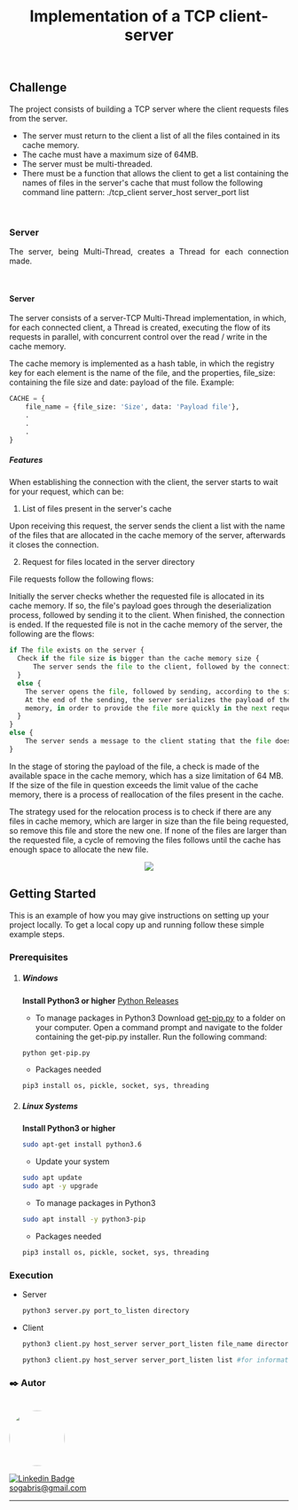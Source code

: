 <h1 align="center">Implementation of a TCP client-server</h1>
<br>

## Challenge
<p align="justify">
The project consists of building a TCP server where the client requests files from the server.
	
- The server must return to the client a list of all the files contained in its cache memory.
- The cache must have a maximum size of 64MB.
- The server must be multi-threaded.
- There must be a function that allows the client to get a list containing the names of files in the server's cache that must follow the following command line pattern: ./tcp_client server_host server_port list
</p>
<br>

### Server
<p align="justify">
The server, being Multi-Thread, creates a Thread for each connection made.

</p>
<br>


#### Server

The server consists of a server-TCP Multi-Thread implementation, in which, for each connected client, a Thread is created, executing the flow of its requests in parallel, with concurrent control over the read / write in the cache memory.

The cache memory is implemented as a hash table, in which the registry key for each element is the name of the file, and the properties, file_size: containing the file size and date: payload of the file. Example:

```python
CACHE = {
	file_name = {file_size: 'Size', data: 'Payload file'},
	.
	.
	.
}
```
##### Features
When establishing the connection with the client, the server starts to wait for your request, which can be:

1. List of files present in the server's cache

Upon receiving this request, the server sends the client a list with the name of the files that are allocated in the cache memory of the server, afterwards it closes the connection.

2. Request for files located in the server directory

File requests follow the following flows:

Initially the server checks whether the requested file is allocated in its cache memory. If so, the file's payload goes through the deserialization process, followed by sending it to the client. When finished, the connection is ended.
If the requested file is not in the cache memory of the server, the following are the flows:

```python
if The file exists on the server {
  Check if the file size is bigger than the cache memory size {
	  The server sends the file to the client, followed by the connection termination
  } 
  else {
	The server opens the file, followed by sending, according to the size specified for the buffer. 
	At the end of the sending, the server serializes the payload of the file and stores it in the cache 
	memory, in order to provide the file more quickly in the next requests.
  }
} 
else {
	The server sends a message to the client stating that the file does not exist in its current directory.
} 
```
In the stage of storing the payload of the file, a check is made of the available space in the cache memory, which has a size limitation of 64 MB. If the size of the file in question exceeds the limit value of the cache memory, there is a process of reallocation of the files present in the cache.

The strategy used for the relocation process is to check if there are any files in cache memory, which are larger in size than the file being requested, so remove this file and store the new one.
If none of the files are larger than the requested file, a cycle of removing the files follows until the cache has enough space to allocate the new file.

<p align="center">
  <img src="assets/server-actions.gif" />
</p>

## Getting Started

This is an example of how you may give instructions on setting up your project locally.
To get a local copy up and running follow these simple example steps.

### Prerequisites

1. ##### Windows
	**Install Python3 or higher**
	[Python Releases](https://www.python.org/downloads/windows/)
	
	* To manage packages in Python3
		Download  [get-pip.py](https://bootstrap.pypa.io/get-pip.py)  to a folder on your computer.
		Open a command prompt and navigate to the folder containing the get-pip.py installer.
		Run the following command:

	```sh
	python get-pip.py
	```
	* Packages needed
	```sh
	pip3 install os, pickle, socket, sys, threading
	```
2. ##### Linux Systems
	**Install Python3 or higher**
	```sh
	sudo apt-get install python3.6
	```

	* Update your system
	```sh
	sudo apt update
	sudo apt -y upgrade
	```

	* To manage packages in Python3
	```sh
	sudo apt install -y python3-pip
	```

	* Packages needed
	```sh
	pip3 install os, pickle, socket, sys, threading
	```

### Execution

* Server
	```sh
	python3 server.py port_to_listen directory
	```

* Client
	```sh
	python3 client.py host_server server_port_listen file_name directory #for file request
	
	python3 client.py host_server server_port_listen list #for information on files in cache memory
	```
	

### ✒️ Autor

</br>

<a href="https://github.com/gabriel61">
 <img style="border-radius: 50%;" src="https://avatars.githubusercontent.com/gabriel61" width="100px;" alt=""/>
 <br />
 
 [![Linkedin Badge](https://img.shields.io/badge/-gabrielsampaio-blue?style=flat-square&logo=Linkedin&logoColor=white&link=https://www.linkedin.com/in/gabriel-oliveira-852759190/)](https://www.linkedin.com/in/gabriel-oliveira-852759190/)
<br>
sogabris@gmail.com
<br>

---

